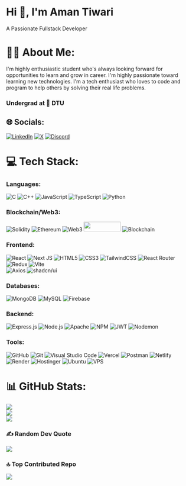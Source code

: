 # Hi 👋, I'm Aman Tiwari
A Passionate Fullstack Developer

# 👨‍🎓 About Me:
I'm highly enthusiastic student who's
always looking forward for opportunities to
learn and grow in career. I'm highly
passionate toward learning new
technologies. I'm a tech enthusiast who
loves to code and program to help others
by solving their real life problems. 
### Undergrad at 🏫 DTU


## 🌐 Socials:
[![LinkedIn](https://img.shields.io/badge/LinkedIn-%230077B5.svg?logo=linkedin&logoColor=white)](https://linkedin.com/in/aman-tiwari001) [![X](https://img.shields.io/badge/X-black.svg?logo=X&logoColor=white)](https://x.com/aman_tiwari100) [![Discord](https://img.shields.io/badge/Discord-%237289DA.svg?style=for-the-badge&logo=discord&logoColor=white)](https://discord.com/users/1031223667394347100)

# 💻 Tech Stack:

### Languages:
![C](https://img.shields.io/badge/c-%2300599C.svg?style=for-the-badge&logo=c&logoColor=white) ![C++](https://img.shields.io/badge/c++-%2300599C.svg?style=for-the-badge&logo=c%2B%2B&logoColor=white)
![JavaScript](https://img.shields.io/badge/javascript-%23323330.svg?style=for-the-badge&logo=javascript&logoColor=%23F7DF1E)
 ![TypeScript](https://img.shields.io/badge/typescript-%23007ACC.svg?style=for-the-badge&logo=typescript&logoColor=white)   ![Python](https://img.shields.io/badge/python-3670A0?style=for-the-badge&logo=python&logoColor=ffdd54)

### Blockchain/Web3: 
![Solidity](https://img.shields.io/badge/solidity-%23363636.svg?style=for-the-badge&logo=solidity&logoColor=white) ![Ethereum](https://img.shields.io/badge/ethereum-%23265DAB.svg?style=for-the-badge&logo=ethereum&logoColor=white)
![Web3](https://img.shields.io/badge/web3-%23F16822.svg?style=for-the-badge&logo=web3.js&logoColor=white)
<img src="https://images.squarespace-cdn.com/content/v1/5ee5d81d6b26b20957e1e97f/1634460877546-W3MH3SPZEPYPIUYI3SZZ/hive.png" width="100" height="26">
![Blockchain](https://img.shields.io/badge/blockchain-%23000000.svg?style=for-the-badge&logo=blockchain&logoColor=white)
 
### Frontend: 
![React](https://img.shields.io/badge/react-%2320232a.svg?style=for-the-badge&logo=react&logoColor=%2361DAFB) ![Next JS](https://img.shields.io/badge/Next-black?style=for-the-badge&logo=next.js&logoColor=white)  ![HTML5](https://img.shields.io/badge/html5-%23E34F26.svg?style=for-the-badge&logo=html5&logoColor=white) ![CSS3](https://img.shields.io/badge/css3-%231572B6.svg?style=for-the-badge&logo=css3&logoColor=white) ![TailwindCSS](https://img.shields.io/badge/tailwindcss-%2338B2AC.svg?style=for-the-badge&logo=tailwind-css&logoColor=white)  ![React Router](https://img.shields.io/badge/React_Router-CA4245?style=for-the-badge&logo=react-router&logoColor=white) ![Redux](https://img.shields.io/badge/redux-%23764ABC.svg?style=for-the-badge&logo=redux&logoColor=white) ![Vite](https://img.shields.io/badge/vite-%23646CFF.svg?style=for-the-badge&logo=vite&logoColor=white) <br/>  ![Axios](https://img.shields.io/badge/Axios-%23000000.svg?style=for-the-badge&logo=axios&logoColor=white) ![shadcn/ui](https://img.shields.io/badge/shadcn-%23YOUR_COLOR.svg?style=for-the-badge&logo=shadcn&logoColor=white)

### Databases:
![MongoDB](https://img.shields.io/badge/MongoDB-%234ea94b.svg?style=for-the-badge&logo=mongodb&logoColor=white)
![MySQL](https://img.shields.io/badge/mysql-4479A1.svg?style=for-the-badge&logo=mysql&logoColor=white) ![Firebase](https://img.shields.io/badge/firebase-%23039BE5.svg?style=for-the-badge&logo=firebase) 

### Backend:
![Express.js](https://img.shields.io/badge/express.js-%23404d59.svg?style=for-the-badge&logo=express&logoColor=%2361DAFB)
![Node.js](https://img.shields.io/badge/node.js-%23339933.svg?style=for-the-badge&logo=nodedotjs&logoColor=white)
![Apache](https://img.shields.io/badge/apache-%23D42029.svg?style=for-the-badge&logo=apache&logoColor=white) ![NPM](https://img.shields.io/badge/NPM-%23CB3837.svg?style=for-the-badge&logo=npm&logoColor=white)  ![JWT](https://img.shields.io/badge/JWT-black?style=for-the-badge&logo=JSON%20web%20tokens) ![Nodemon](https://img.shields.io/badge/NODEMON-%23323330.svg?style=for-the-badge&logo=nodemon&logoColor=%BBDEAD) 


### Tools: 
![GitHub](https://img.shields.io/badge/github-%23121011.svg?style=for-the-badge&logo=github&logoColor=white) ![Git](https://img.shields.io/badge/git-%23F05033.svg?style=for-the-badge&logo=git&logoColor=white) ![Visual Studio Code](https://img.shields.io/badge/VS%20Code-%23007ACC.svg?style=for-the-badge&logo=visual%20studio%20code&logoColor=white) ![Vercel](https://img.shields.io/badge/vercel-%23000000.svg?style=for-the-badge&logo=vercel&logoColor=white)
![Postman](https://img.shields.io/badge/Postman-%23FF6C37.svg?style=for-the-badge&logo=postman&logoColor=white)
![Netlify](https://img.shields.io/badge/netlify-%2300C7B7.svg?style=for-the-badge&logo=netlify&logoColor=white)
![Render](https://img.shields.io/badge/render-%23202020.svg?style=for-the-badge&logo=render&logoColor=white)
![Hostinger](https://img.shields.io/badge/hostinger-%237E1FFF.svg?style=for-the-badge&logo=hostinger&logoColor=white)
![Ubuntu](https://img.shields.io/badge/ubuntu-%23E95420.svg?style=for-the-badge&logo=ubuntu&logoColor=white)
![VPS](https://img.shields.io/badge/vps-%23007396.svg?style=for-the-badge&logo=virtualbox&logoColor=white)



# 📊 GitHub Stats:
![](https://github-readme-stats.vercel.app/api?username=aman-tiwari001&theme=react&hide_border=false&include_all_commits=true&count_private=true)<br/>
![](https://github-readme-streak-stats.herokuapp.com/?user=aman-tiwari001&theme=react&hide_border=false)<br/>
![](https://github-readme-stats.vercel.app/api/top-langs/?username=aman-tiwari001&theme=react&hide_border=false&include_all_commits=true&count_private=true&layout=compact)

### ✍️ Random Dev Quote
![](https://quotes-github-readme.vercel.app/api?type=horizontal&theme=radical)

### 🔝 Top Contributed Repo
![](https://github-contributor-stats.vercel.app/api?username=aman-tiwari001&limit=5&theme=dark&combine_all_yearly_contributions=true)

<!-- Proudly created with GPRM ( https://gprm.itsvg.in ) -->
